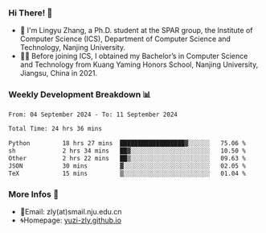 ### Hi There! 👋 
- 🐳 I'm Lingyu Zhang, a Ph.D. student at the SPAR group, the Institute of Computer Science (ICS), Department of Computer Science and Technology, Nanjing University.
- 🧑‍🎓 Before joining ICS, I obtained my Bachelor’s in Computer Science and Technology from Kuang Yaming Honors School, Nanjing University, Jiangsu, China in 2021.

### Weekly Development Breakdown :bar_chart:

<!--START_SECTION:waka-->

```txt
From: 04 September 2024 - To: 11 September 2024

Total Time: 24 hrs 36 mins

Python         18 hrs 27 mins  ██████████████████▓░░░░░░   75.06 %
sh             2 hrs 34 mins   ██▓░░░░░░░░░░░░░░░░░░░░░░   10.50 %
Other          2 hrs 22 mins   ██▒░░░░░░░░░░░░░░░░░░░░░░   09.63 %
JSON           30 mins         ▓░░░░░░░░░░░░░░░░░░░░░░░░   02.05 %
TeX            15 mins         ▒░░░░░░░░░░░░░░░░░░░░░░░░   01.04 %
```

<!--END_SECTION:waka-->

<!--
### Github Contributions :octocat:

![](https://raw.githubusercontent.com/yuzi-zly/yuzi-zly/output/github-contribution-grid-snake.svg)              
-->

### More Infos 📖

- 📧Email: zly(at)smail.nju.edu.cn
- 🌀Homepage: [yuzi-zly.github.io](https://yuzi-zly.github.io/)

